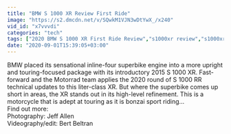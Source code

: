 ```yaml
---
title: "BMW S 1000 XR Review First Ride"
image: "https://s2.dmcdn.net/v/SQwkM1VJN3wDtYwX_/x240"
vid_id: "x7vvvdi"
categories: "tech"
tags: ["2020 BMW S 1000 XR First Ride Review","s1000xr review","s1000xr"]
date: "2020-09-01T15:39:05+03:00"
---
```

BMW placed its sensational inline-four superbike engine into a more upright and touring-focused package with its introductory 2015 S 1000 XR. Fast-forward and the Motorrad team applies the 2020 round of S 1000 RR technical updates to this liter-class XR. But where the superbike comes up short in areas, the XR stands out in its high-level refinement. This is a motorcycle that is adept at touring as it is bonzai sport riding…  <br>Find out more:   <br>Photography: Jeff Allen  <br>Videography/edit: Bert Beltran

